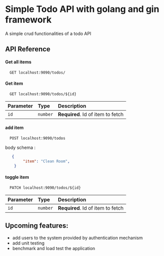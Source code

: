 
# Simple Todo API with golang and gin framework

A simple crud functionalities of a todo API
 


## API Reference

#### Get all items

```http
  GET localhost:9090/todos/
```
#### Get item

```http
  GET localhost:9090/todos/${id}
```

| Parameter | Type     | Description                       |
| :-------- | :------- | :-------------------------------- |
| `id`      | `number` | **Required**. Id of item to fetch |

#### add item
```http
  POST localhost:9090/todos
```
body schema : 
```json
   {
        "item": "Clean Room",
    }
```
#### toggle item
```http
  PATCH localhost:9090/todos/${id}
```
| Parameter | Type     | Description                       |
| :-------- | :------- | :-------------------------------- |
| `id`      | `number` | **Required**. Id of item to fetch |


## Upcoming features:
 - add users to the system provided by authentication mechanism
 - add unit testing
 - benchmark and load test the application

